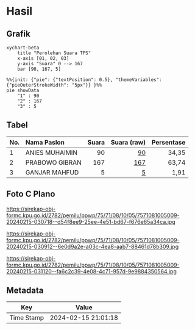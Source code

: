 # Hasil

## Grafik

```mermaid
xychart-beta
    title "Perolehan Suara TPS"
    x-axis [01, 02, 03]
    y-axis "Suara" 0 --> 167
    bar [90, 167, 5]
```

```mermaid
%%{init: {"pie": {"textPosition": 0.5}, "themeVariables": {"pieOuterStrokeWidth": "5px"}} }%%
pie showData
    "1" : 90
    "2" : 167
    "3" : 5
```

## Tabel

| No. | Nama Paslon    | Suara | Suara (raw) | Persentase |
|:--- |:-------------- | -----:| -----------:| ----------:|
| 1   | ANIES MUHAIMIN | 90    | [90][p-1]   | 34,35      |
| 2   | PRABOWO GIBRAN | 167   | [167][p-2]  | 63,74      |
| 3   | GANJAR MAHFUD  | 5     | [5][p-3]    | 1,91       |


[p-1]: https://github.com/gigit-pemilu/pemilu-2024-75-gorontalo/blob/main/pilpres/hitung-suara/sub/75-gorontalo/sub/71-kota-gorontalo/sub/08-dumbo-raya/sub/1005-bugis/sub/009-tps/sub/paslon-1.txt
[p-2]: https://github.com/gigit-pemilu/pemilu-2024-75-gorontalo/blob/main/pilpres/hitung-suara/sub/75-gorontalo/sub/71-kota-gorontalo/sub/08-dumbo-raya/sub/1005-bugis/sub/009-tps/sub/paslon-2.txt
[p-3]: https://github.com/gigit-pemilu/pemilu-2024-75-gorontalo/blob/main/pilpres/hitung-suara/sub/75-gorontalo/sub/71-kota-gorontalo/sub/08-dumbo-raya/sub/1005-bugis/sub/009-tps/sub/paslon-3.txt

## Foto C Plano

https://sirekap-obj-formc.kpu.go.id/2782/pemilu/ppwp/75/71/08/10/05/7571081005009-20240215-030718--d54f8ee9-25ee-4e51-bd67-f676e65a34ca.jpg

https://sirekap-obj-formc.kpu.go.id/2782/pemilu/ppwp/75/71/08/10/05/7571081005009-20240215-030912--6e0d9a2e-a03c-4ea8-aab7-88461d78b309.jpg

https://sirekap-obj-formc.kpu.go.id/2782/pemilu/ppwp/75/71/08/10/05/7571081005009-20240215-031120--fa6c2c39-4e08-4c71-957d-9e9884350564.jpg


## Metadata

| Key        | Value               |
| ---------- | ------------------- |
| Time Stamp | 2024-02-15 21:01:18 |



